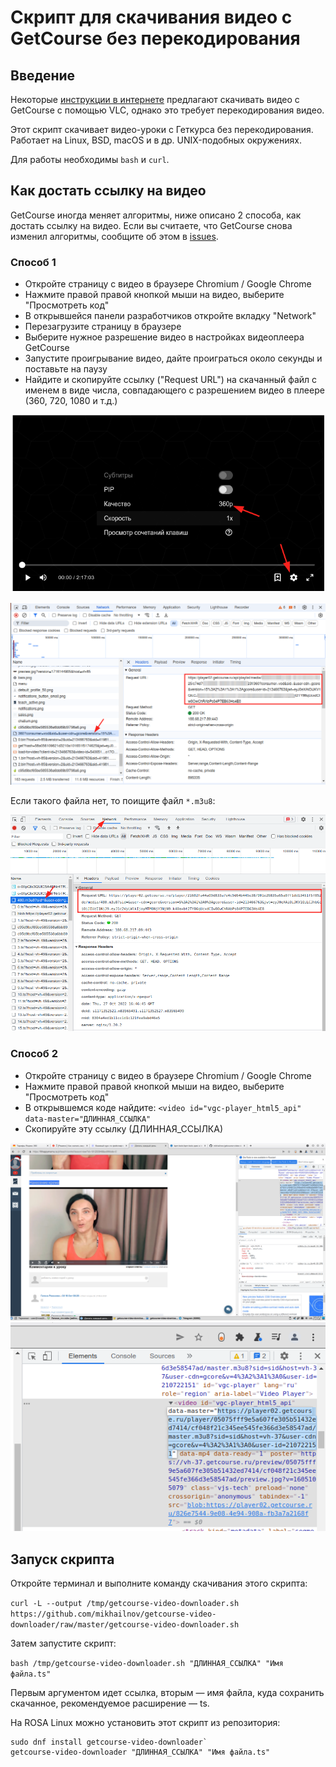 # Скрипт для скачивания видео с GetCourse без перекодирования

## Введение

Некоторые [инструкции в интернете](https://www.nibbl.ru/poleznye-sovety/kak-skachat-video-s-getkursa-getcourse.html) предлагают скачивать видео с GetCourse с помощью VLC, однако это требует перекодирования видео.

Этот скрипт скачивает видео-уроки с Геткурса без перекодирования. Работает на Linux, BSD, macOS и в др. UNIX-подобных окружениях.

Для работы необходимы `bash` и `curl`.

## Как достать ссылку на видео

GetCourse иногда меняет алгоритмы, ниже описано 2 способа, как достать ссылку на видео. Если вы считаете, что GetCourse снова изменил алгоритмы, сообщите об этом в [issues](https://github.com/mikhailnov/getcourse-video-downloader/issues).

### Способ 1

* Откройте страницу с видео в браузере Chromium / Google Chrome
* Нажмите правой правой кнопкой мыши на видео, выберите "Просмотреть код"
* В открывшейся панели разработчиков откройте вкладку "Network"
* Перезагрузите страницу в браузере
* Выберите нужное разрешение видео в настройках видеоплеера GetCourse
* Запустите проигрывание видео, дайте проиграться около секунды и поставьте на паузу
* Найдите и скопируйте ссылку ("Request URL") на скачанный файл с именем в виде числа, совпадающего с разрешением видео в плеере (360, 720, 1080 и т.д.)

![title](data/2024-07-10_14-48.png)

![title](data/2024-07-10_14-45.png)

Если такого файла нет, то поищите файл `*.m3u8`:

![title](data/2022-10-27_19-50.png)

### Способ 2

* Откройте страницу с видео в браузере Chromium / Google Chrome
* Нажмите правой правой кнопкой мыши на видео, выберите "Просмотреть код"
* В открывшемся коде найдите: `<video id="vgc-player_html5_api" data-master="ДЛИННАЯ_ССЫЛКА"`
* Скопируйте эту ссылку (ДЛИННАЯ_ССЫЛКА)

![title](data/2022-01-03_20-02.png)
![title](data/2022-01-03_20-03.png)

## Запуск скрипта

Откройте терминал и выполните команду скачивания этого скрипта:

`curl -L --output /tmp/getcourse-video-downloader.sh https://github.com/mikhailnov/getcourse-video-downloader/raw/master/getcourse-video-downloader.sh`

Затем запустите скрипт:

`bash /tmp/getcourse-video-downloader.sh "ДЛИННАЯ_ССЫЛКА" "Имя файла.ts"`

Первым аргументом идет ссылка, вторым — имя файла, куда сохранить скачанное, рекомендуемое расширение — ts.

На ROSA Linux можно установить этот скрипт из репозитория:

```
sudo dnf install getcourse-video-downloader`
getcourse-video-downloader "ДЛИННАЯ_ССЫЛКА" "Имя файла.ts"
```

